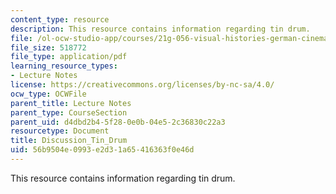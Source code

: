 ```yaml
---
content_type: resource
description: This resource contains information regarding tin drum.
file: /ol-ocw-studio-app/courses/21g-056-visual-histories-german-cinema-1945-to-present-fall-2003/56b9504e0993e2d31a65416363f0e46d_MIT21G_056F03_tin_drum.pdf
file_size: 518772
file_type: application/pdf
learning_resource_types:
- Lecture Notes
license: https://creativecommons.org/licenses/by-nc-sa/4.0/
ocw_type: OCWFile
parent_title: Lecture Notes
parent_type: CourseSection
parent_uid: d4dbd2b4-5f28-0e0b-04e5-2c36830c22a3
resourcetype: Document
title: Discussion_Tin_Drum
uid: 56b9504e-0993-e2d3-1a65-416363f0e46d
---
```

This resource contains information regarding tin drum.